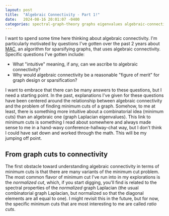 ```yaml
---
layout: post
title:  "Algebraic Connectivity - Part 1!"
date:   2024-08-16 20:01:07 -0400
categories: spectral-graph-theory graphs eigenvalues algebraic-connectivity
---
```


I want to spend some time here thinking about algebraic connectivity. I'm
particularly motivated by questions I've gotten over the past 2 years about
[MAC](https://arxiv.org/abs/2403.19879), an algorithm for sparsifying graphs,
that uses algebraic connectivity. Specific questions I've gotten include:
- What "intuitive" meaning, if any, can we ascribe to algebraic connectivity?
- Why would algebraic connectivity be a reasonable "figure of merit" for graph design or sparsification?

I want to embrace that there can be many answers to these questions, but I need
a starting point. In the past, explanations I've given for these questions have
been centered around the relationship between algebraic connectivity and the
problem of finding minimum cuts of a graph. Somehow, to me at least, there is
something more intuitive about a combinatorial idea (minimum cuts) than an
algebraic one (graph Laplacian eigenvalues). This link to minimum cuts is
something I read about somewhere and always made sense to me in a
hand-wavy conference-hallway-chat way, but I don't think I could have sat down
and worked through the math. This will be my jumping off point.

## From graph cuts to connectivity

The first obstacle toward understanding algebraic connectivity in terms of
minimum cuts is that there are many variants of the minimum cut problem. The
most common flavor of minimum cut I've run into in my explorations is the
*normalized cut*, which, if you start digging, you'll find is related to the
spectral properties of the *normalized* graph Laplacian (the usual combinatorial
graph Laplacian, but normalized so that the diagonal elements are all equal to
one). I might revisit this in the future, but for now, the specific minimum cuts
that are most interesting to me are called *ratio cuts*.
